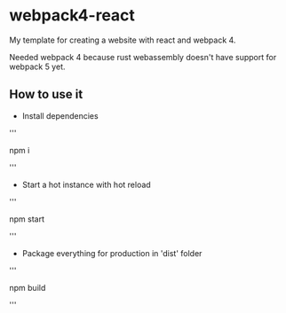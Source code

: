 # webpack4-react
My template for creating a website with react and webpack 4.

Needed webpack 4 because rust webassembly doesn't have support for webpack 5 yet.


## How to use it

 - Install dependencies

'''

npm i

'''

 - Start a hot instance with hot reload

'''

npm start

'''

 - Package everything for production in 'dist' folder

'''

npm build

'''
